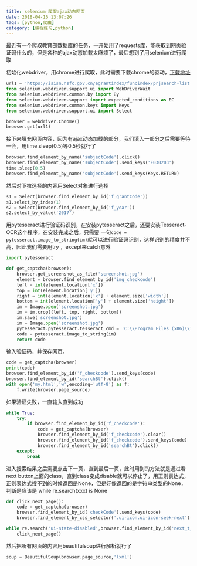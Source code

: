 ```yaml
---
title: selenium 爬取ajax动态网页
date: 2018-04-16 13:07:26
tags: [python,爬虫]
category: [编程练习,python]
---
```


最近有一个爬取教育部数据库的任务，一开始用了requests库，能获取到网页验证码什么的，但是各种的ajax动态加载太麻烦了，最后想到了用selenium进行爬取

初始化webdriver，用chrome进行爬取，此时需要下载chrome的驱动，[下载地址](http://chromedriver.storage.googleapis.com/index.html)

<!--more-->

```python
url1 = 'https://isisn.nsfc.gov.cn/egrantindex/funcindex/prjsearch-list'
from selenium.webdriver.support.ui import WebDriverWait
from selenium.webdriver.common.by import By
from selenium.webdriver.support import expected_conditions as EC
from selenium.webdriver.common.keys import Keys
from selenium.webdriver.support.ui import Select

browser = webdriver.Chrome()
browser.get(url1)
```

接下来填充网页内容，因为有ajax动态加载的部分，我们填入一部分之后需要等待一会，用time.sleep(0.5)等0.5秒就行了

```python
browser.find_element_by_name('subjectCode').click()
browser.find_element_by_name('subjectCode').send_keys('F030203')
time.sleep(0.5)
browser.find_element_by_name('subjectCode').send_keys(Keys.RETURN)
```

然后对下拉选择的内容用Select对象进行选择

```python
s1 = Select(browser.find_element_by_id('f_grantCode'))
s1.select_by_index(1)
s2 = Select(browser.find_element_by_id('f_year'))
s2.select_by_value('2017')
```

用pytesseract进行验证码识别，在安装pytesseract之后，还要安装Tesseract-OCR这个程序，在安装完成之后，只需要    一句`code = pytesseract.image_to_string(im)`就可以进行验证码识别，这样识别的精度并不高，因此我们需要用try ，except来catch意外

```python
import pytesseract

def get_captcha(browser):
    browser.get_screenshot_as_file('screenshot.jpg')
    element = browser.find_element_by_id('img_checkcode')
    left = int(element.location['x'])
    top = int(element.location['y'])
    right = int(element.location['x'] + element.size['width'])
    bottom = int(element.location['y'] + element.size['height'])
    im = Image.open('screenshot.jpg')
    im = im.crop((left, top, right, bottom))
    im.save('screenshot.jpg')
    im = Image.open('screenshot.jpg')
    pytesseract.pytesseract.tesseract_cmd = 'C:\\Program Files (x86)\\Tesseract-OCR\\tesseract'
    code = pytesseract.image_to_string(im)
    return code
```

输入验证码，并保存网页。

```python
code = get_captcha(browser)
print(code)
browser.find_element_by_id('f_checkcode').send_keys(code)
browser.find_element_by_id('searchBt').click()
with open('my.html','w',encoding='utf-8') as f:
    f.write(browser.page_source)
```

如果验证失败，一直输入直到成功

```python
while True:
    try:
        if browser.find_element_by_id('f_checkcode'):
            code = get_captcha(browser)
            browser.find_element_by_id('f_checkcode').clear()
            browser.find_element_by_id('f_checkcode').send_keys(code)
            browser.find_element_by_id('searchBt').click()
    except:
        break
```

进入搜索结果之后需要点击下一页，直到最后一页，此时用到的方法就是通过看next button上面的class，直到class变成disable就可以停止了，用正则表达式，正则表达式搜不到的时候返回是None，但是好像返回的是字符串类型的None，判断是应该是 while re.search(xxx) is None

```python
def click_next_page():
    code = get_captcha(browser)
    browser.find_element_by_id('checkCode').send_keys(code)
    browser.find_element_by_css_selector('.ui-icon.ui-icon-seek-next').click()

while re.search('ui-state-disabled',browser.find_element_by_id('next_t_TopBarMnt').get_attribute("class")) is None:
    click_next_page()
```

然后把所有网页的内容用beautifulsoup进行解析就行了 

```python
soup = BeautifulSoup(browser.page_source,'lxml')
```

